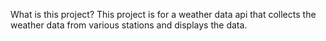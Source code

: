 What is this project?
This project is for a weather data api that collects the weather data from various stations and displays the data.
